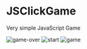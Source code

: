 # JSClickGame

Very simple JavaScript Game

<img src="https://i.ibb.co/3zPZB1M/game-over.png" alt="game-over" border="0">
<img src="https://i.ibb.co/J5gBkRF/start.png" alt="start" border="0">
<img src="https://i.ibb.co/5spbcWX/game.png" alt="game" border="0">
